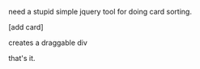 need a stupid simple jquery tool for doing card sorting.


[add card]

creates a draggable div

that's it.
